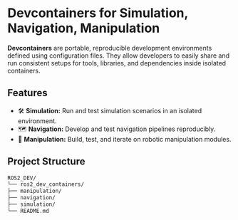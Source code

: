 # Devcontainers for Simulation, Navigation, Manipulation

**Devcontainers** are portable, reproducible development environments defined using configuration files. They allow developers to easily share and run consistent setups for tools, libraries, and dependencies inside isolated containers.

## Features

- 🛠 **Simulation:** Run and test simulation scenarios in an isolated environment.
- 🗺️ **Navigation:** Develop and test navigation pipelines reproducibly.
- 🤖 **Manipulation:** Build, test, and iterate on robotic manipulation modules.

## Project Structure
```bash
ROS2_DEV/
└── ros2_dev_containers/
├── manipulation/
├── navigation/
├── simulation/
└── README.md
```
